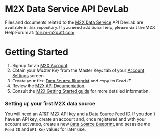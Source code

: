 M2X Data Service API DevLab
======
Files and documents related to the [M2X Data Service](http://m2x.att.com) API DevLab are available in this repository. If you need additional help, please visit the M2X Help Forum at: [forum-m2x.att.com](http://forum-m2x.att.com)


Getting Started
==========================
1. Signup for an [M2X Account](https://m2x.att.com/signup).
2. Obtain your _Master Key_ from the Master Keys tab of your [Account Settings](https://m2x.att.com/account) screen.
3. Create your first [Data Source Blueprint](https://m2x.att.com/blueprints) and copy its _Feed ID_.
4. Review the [M2X API Documentation](https://m2x.att.com/developer/documentation/overview).
5. Consult the [M2X Getting Started guide](https://m2x.att.com/developer/get-started) for more detailed information.

### Setting up your first M2X data source

You will need an [AT&T M2X](https://m2x.att.com/) API key and a Data Source Feed ID. If you don't have an API key, create an account and, once registered and with your account activated, create a new [Data Source Blueprint](https://m2x.att.com/blueprints), and set aside the `Feed ID` and `API Key` values for later use. 


